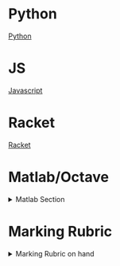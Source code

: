 # Python
<a href="https://github.com/Raikasenka/Journal-LucLosier/blob/main/Python.md">Python</a>

# JS
<a href="https://github.com/Raikasenka/Journal-LucLosier/blob/main/Javascript.md">Javascript</a>

# Racket
<a href="https://github.com/CS2613-WI2023/journal-Raikasenka/blob/main/Racket.md">Racket</a>

# Matlab/Octave
<details><summary>Matlab Section</summary>
<p>
</p>
</details>

# Marking Rubric
<details><summary>Marking Rubric on hand</summary>
<p>
Marking Criteria:
Your journal will be marked out of 5 and the final mark will only be assigned after the block is complete.
Criteria for marking Journals:
  
  1. Comprehension – You don’t have to document absolutely everything you learn about each
  language, but you need enough information to indicate that you have learned about the basic
  building blocks, have explored a few not-so common components, and are addressing the
  language from the perspective of at least all four quadrants. Consider your journal as a reference
  to the language for future students in CS2613 – would they be well directed by the contents of
  your journal?
  2. Structure and Style – Fashion your journal in a way that a future student in CS2613 could easily
  find the information they are looking for and understand it. Use proper markdown and include
  sections, sub-sections, and hyperlinks where appropriate.
  3. Insight – Demonstrate that you have thought about some aspects of the language beyond simply
  how to code with it. Would a new student to CS2613 reading your journal be able to answer this
  question: Why do we have to learn this language?
  4. Creativity/Uniqueness - The information you present in your journal won’t be original (since you
  are learning from sources), but the way you organize and present it should be. Also, your journal
  will contain a lot of similar information as other students in your learning group, but you must also
  be sure to include some material that you find on your own. When you join your group to put
  together your summary of highlights, will you have anything to contribute?
  5. Quality – Don’t spend forever on your journal entries but spend some time making sure they are
  clear and concise, well-organized, and free of distracting spelling and grammar issues. In the
  words of Dr Bremner (who came up with the journal idea) for this course, “Imagine a future
  employer reading your journal right before interviewing you. Write so that the person interviewing
  will think of you as a peer, rather than an annoying kid”. 
</p>
</details>
